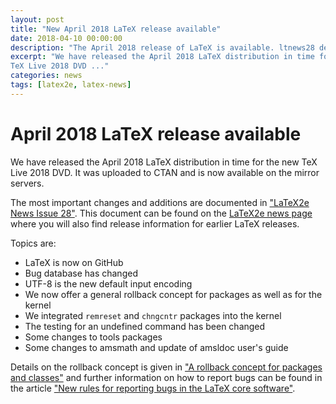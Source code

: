```yaml
---
layout: post
title: "New April 2018 LaTeX release available"
date: 2018-04-10 00:00:00
description: "The April 2018 release of LaTeX is available. ltnews28 describes  updates and changes made in the new LaTeX maintenance release."
excerpt: "We have released the April 2018 LaTeX distribution in time for the new
TeX Live 2018 DVD ..."
categories: news
tags: [latex2e, latex-news]
---
```


# April 2018 LaTeX release available



We have released the April 2018 LaTeX distribution in time for the new
TeX Live 2018 DVD. It was uploaded to CTAN and is now available on the mirror servers.

The most important changes and additions are documented in
<a href="{{site.baseurl}}/news/latex2e-news/ltnews28.pdf" target="_blank" onclick="vgwPixelCall('e9cdf4e5347a42d29f280b3a53e04614');">"LaTeX2e News Issue 28"</a>. This document can be found on the [LaTeX2e news page]({{site.baseurl}}/news/latex2e-news/) where you will also find release information for earlier LaTeX releases.

Topics are:

 - LaTeX is now on GitHub
 - Bug database has changed
 - UTF-8 is the new default input encoding
 - We now offer a general rollback concept for packages as well as for the kernel
 - We integrated `remreset` and `chngcntr` packages into the kernel
 - The testing for an undefined command has been changed
 - Some changes to tools packages
 - Some changes to amsmath and update of amsldoc user's guide

Details on the rollback concept is given in
<a href="{{site.baseurl}}/publications/2018-version-rollback.pdf" target="_blank" onclick="vgwPixelCall('f018e721a0fe425899cee633a987ebff');">"A rollback concept for packages and classes"</a>
and further information on how to report bugs can be found in the article
<a href="{{site.baseurl}}/publications/tb121mitt-bug-reporting.pdf" target="_blank" onclick="vgwPixelCall('76c39a7e25524b9a8b93f680f6f20cba');">"New rules for reporting bugs in the LaTeX core software"</a>.


